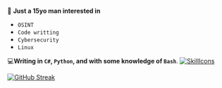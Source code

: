 👨 <b>Just a 15yo man interested in </b>
- <code>OSINT</code>
- <code>Code writting</code>
- <code>Cybersecurity</code>
- <code>Linux</code>

💻<b>Writing in <code>C#</code>, <code>Python</code>, and with some knowledge of <code>Bash</code></b>.
[![SkillIcons](https://skillicons.dev/icons?i=cs,py,mongodb,bash,discord,telegram)](https://skillicons.dev)<br/>

[![GitHub Streak](https://streak-stats.demolab.com/?user=1gualt&theme=dark)](https://git.io/streak-stats)

